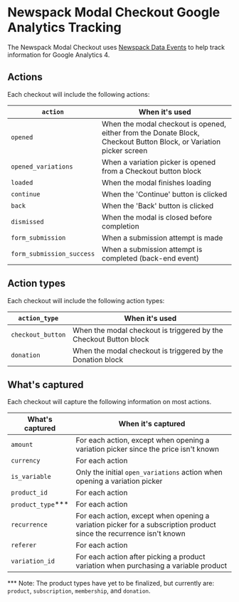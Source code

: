 # Newspack Modal Checkout Google Analytics Tracking

The Newspack Modal Checkout uses <a href="https://github.com/Automattic/newspack-plugin/blob/trunk/includes/data-events/README.md">Newspack Data Events</a> to help track information for Google Analytics 4.

## Actions

Each checkout will include the following actions:

| `action`                   | When it's used                                                                                                     |
| ---------------------------| ------------------------------------------------------------------------------------------------------------------ |
| `opened`                   | When the modal checkout is opened, either from the Donate Block, Checkout Button Block, or Variation picker screen |
| `opened_variations`        | When a variation picker is opened from a Checkout button block                                                     |
| `loaded`                   | When the modal finishes loading                                                                                    |
| `continue`                 | When the 'Continue' button is clicked                                                                              |
| `back`                     | When the 'Back' button is clicked                                                                                  |
| `dismissed`                | When the modal is closed before completion                                                                         |
| `form_submission`          | When a submission attempt is made                                                                                  |
| `form_submission_success`  | When a submission attempt is completed (back-end event)

## Action types

Each checkout will include the following action types:

| `action_type`     | When it's used                                                    |
| ----------------- | ----------------------------------------------------------------- |
| `checkout_button` | When the modal checkout is triggered by the Checkout Button block |
| `donation`        | When the modal checkout is triggered by the Donation block        |

## What's captured

Each checkout will capture the following information on most actions.

| What's captured    | When it's captured                                                                                                  |
| ------------------ | ------------------------------------------------------------------------------------------------------------------- |
| `amount`           | For each action, except when opening a variation picker since the price isn't known                                 |
| `currency`         | For each action                                                                                                     |
| `is_variable`      | Only the initial `open_variations` action when opening a variation picker                                           |
| `product_id`       | For each action                                                                                                     |
| `product_type`***  | For each action                                                                                                     |
| `recurrence`       | For each action, except when opening a variation picker for a subscription product since the recurrence isn't known |
| `referer`          | For each action                                                                                                     |
| `variation_id`     | For each action after picking a product variation when purchasing a variable product                                |


*** Note: The product types have yet to be finalized, but currently are: `product`, `subscription`, `membership`, and `donation`.